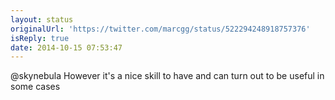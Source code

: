 ```yaml
---
layout: status
originalUrl: 'https://twitter.com/marcgg/status/522294248918757376'
isReply: true
date: 2014-10-15 07:53:47
---
```


@skynebula However it's a nice skill to have and can turn out to be useful in some cases
